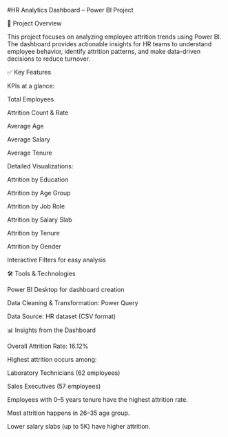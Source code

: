 #HR Analytics Dashboard – Power BI Project

📌 Project Overview

This project focuses on analyzing employee attrition trends using Power BI. The dashboard provides actionable insights for HR teams to understand employee behavior, identify attrition patterns, and make data-driven decisions to reduce turnover.

✅ Key Features

KPIs at a glance:

Total Employees

Attrition Count & Rate

Average Age

Average Salary

Average Tenure

Detailed Visualizations:

Attrition by Education

Attrition by Age Group

Attrition by Job Role

Attrition by Salary Slab

Attrition by Tenure

Attrition by Gender

Interactive Filters for easy analysis

🛠 Tools & Technologies

Power BI Desktop for dashboard creation

Data Cleaning & Transformation: Power Query

Data Source: HR dataset (CSV format)

📊 Insights from the Dashboard

Overall Attrition Rate: 16.12%

Highest attrition occurs among:

Laboratory Technicians (62 employees)

Sales Executives (57 employees)

Employees with 0–5 years tenure have the highest attrition rate.

Most attrition happens in 26–35 age group.

Lower salary slabs (up to 5K) have higher attrition.





